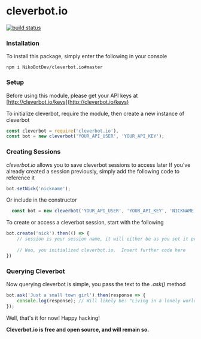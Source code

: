 # cleverbot.io

[![build status](https://secure.travis-ci.org/CleverbotIO/node-cleverbot.io.svg)](http://travis-ci.org/CleverbotIO/node-cleverbot.io)

### Installation

To install this package, simply enter the following in your console
```
npm i NikoBotDev/cleverbot.io#master
```

### Setup

Before using this module, please get your API keys at [http://cleverbot.io/keys](http://cleverbot.io/keys)

To initialize cleverbot, require the module, then create a new instance of cleverbot
``` javascript
const cleverbot = require('cleverbot.io'),
const bot = new cleverbot('YOUR_API_USER', 'YOUR_API_KEY');
```
### Creating Sessions
    
*cleverbot.io* allows you to save cleverbot sessions to access later
If you've already created a session previously, simply add the following code to reference it
``` javascript
bot.setNick('nickname');
```
Or include in the constructor
```javascript
  const bot = new cleverbot('YOUR_API_USER', 'YOUR_API_KEY', 'NICKNAME');
```
To create or access a cleverbot session, start with the following
``` javascript
bot.create('nick').then(() => {
    // session is your session name, it will either be as you set it previously, or cleverbot.io will generate one for you
  
    // Woo, you initialized cleverbot.io.  Insert further code here
})
```
### Querying Cleverbot

Now querying cleverbot is simple, you pass the text to the *.ask()* method
``` javascript
bot.ask('Just a small town girl').then(response => {
    console.log(response); // Will likely be: "Living in a lonely world"
});
```
Well, that's it for now!  Happy hacking!

**Cleverbot.io is free and open source, and will remain so.**
